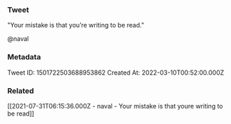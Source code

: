 ### Tweet
"Your mistake is that you’re writing to be read."

@naval

### Metadata
Tweet ID: 1501722503688953862
Created At: 2022-03-10T00:52:00.000Z

### Related
[[2021-07-31T06:15:36.000Z - naval - Your mistake is that youre writing to be read]]

